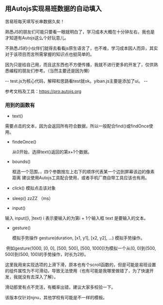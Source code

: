 ## 用Autojs实现易班数据的自动填入

苦易班每天填写长串数据久矣！

熟悉JS的朋友们可能只要看一眼就明白了，学习成本大概在十分钟左右，我也是才知道有Autojs这么个好玩意儿。

不熟悉JS的小伙伴们就得去看看js原生语言了，也不难，学习成本因人而异，其实对于该项目而言所需掌握的知识点也挺简单的。

因为只是给自己用，而且这东西也不方便传播，我就不进行更多的开发了，仅供熟悉编程的朋友们参考。（当然主要还是因为懒）

-- test.js为核心代码，解释和思路看test就ok。yiban.js主要是添加了ui。 --



参考文档及工具：https://pro.autojs.org

### 用到的函数有

- text() 

需要点击的文本，因为会返回所有符合数据，所以一般配合find()或findOnce使用。

- findeOnce() 

  从0开始，选择text()返回的第x+1个数据。

- bounds() 

  框选一个范围，，四个参数按左上右下的顺序代表某一个边到屏幕该边的像素距离 建议使用Autojs工具配合使用，或者手机厂商自带工具应该也有用。

- click()   模拟点击该对象

- sleep()    zzZZ （ms）

-  input() 

  输入 input([i, ]text) i 表示要输入的为第i + 1个输入框 text 是要输入的文本。

- gesture() 

  模拟手势操作 gesture(duration, [x1, y1], [x2, y2], ...) 模拟手势操作。

​      例如gesture(1000, [0, 0], [500, 500], [500, 1000])为模拟一个从(0, 0)到(500, 500)到(500, 100)的手势操作，时长为2秒。

​      这里我用来实现选项的上滑下滑，原本也有个scroll函数的，但是可能是易班设置的组件属性为不可滑动，导致无法使用（也有可能是我哪里做错了，为了快速开发，我就没有去深入了解）。

滑动那里有点不灵活，有概率出错，建议大家多校验一下。

该版本仅针对njnu，其他学校有可能是不一样的模板。
